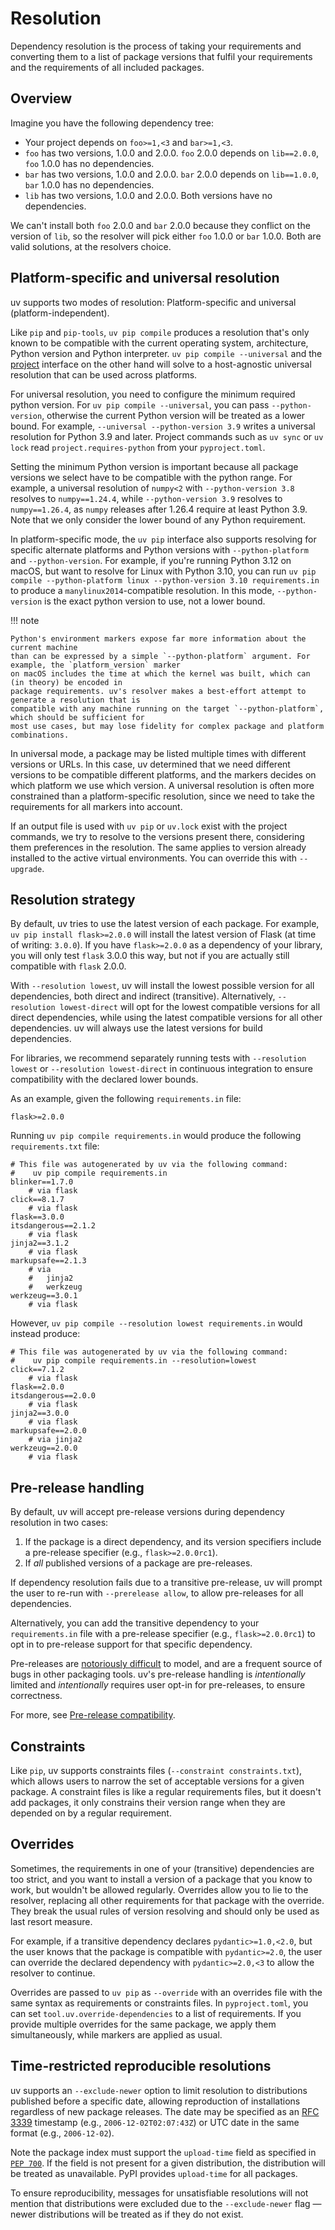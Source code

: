 # Resolution

Dependency resolution is the process of taking your requirements and converting them to a list of
package versions that fulfil your requirements and the requirements of all included packages.

## Overview

Imagine you have the following dependency tree:

- Your project depends on `foo>=1,<3` and `bar>=1,<3`.
- `foo` has two versions, 1.0.0 and 2.0.0. `foo` 2.0.0 depends on `lib==2.0.0`, `foo` 1.0.0 has no
  dependencies.
- `bar` has two versions, 1.0.0 and 2.0.0. `bar` 2.0.0 depends on `lib==1.0.0`, `bar` 1.0.0 has no
  dependencies.
- `lib` has two versions, 1.0.0 and 2.0.0. Both versions have no dependencies.

We can't install both `foo` 2.0.0 and `bar` 2.0.0 because they conflict on the version of `lib`, so
the resolver will pick either `foo` 1.0.0 or `bar` 1.0.0. Both are valid solutions, at the resolvers
choice.

## Platform-specific and universal resolution

uv supports two modes of resolution: Platform-specific and universal (platform-independent).

Like `pip` and `pip-tools`, `uv pip compile` produces a resolution that's only known to be
compatible with the current operating system, architecture, Python version and Python interpreter.
`uv pip compile --universal` and the [project](../guides/projects.md) interface on the other hand
will solve to a host-agnostic universal resolution that can be used across platforms.

For universal resolution, you need to configure the minimum required python version. For
`uv pip compile --universal`, you can pass `--python-version`, otherwise the current Python version
will be treated as a lower bound. For example, `--universal --python-version 3.9` writes a universal
resolution for Python 3.9 and later. Project commands such as `uv sync` or `uv lock` read
`project.requires-python` from your `pyproject.toml`.

Setting the minimum Python version is important because all package versions we select have to be
compatible with the python range. For example, a universal resolution of `numpy<2` with
`--python-version 3.8` resolves to `numpy==1.24.4`, while `--python-version 3.9` resolves to
`numpy==1.26.4`, as `numpy` releases after 1.26.4 require at least Python 3.9. Note that we only
consider the lower bound of any Python requirement.

In platform-specific mode, the `uv pip` interface also supports resolving for specific alternate
platforms and Python versions with `--python-platform` and `--python-version`. For example, if
you're running Python 3.12 on macOS, but want to resolve for Linux with Python 3.10, you can run
`uv pip compile --python-platform linux --python-version 3.10 requirements.in` to produce a
`manylinux2014`-compatible resolution. In this mode, `--python-version` is the exact python version
to use, not a lower bound.

!!! note

    Python's environment markers expose far more information about the current machine
    than can be expressed by a simple `--python-platform` argument. For example, the `platform_version` marker
    on macOS includes the time at which the kernel was built, which can (in theory) be encoded in
    package requirements. uv's resolver makes a best-effort attempt to generate a resolution that is
    compatible with any machine running on the target `--python-platform`, which should be sufficient for
    most use cases, but may lose fidelity for complex package and platform combinations.

In universal mode, a package may be listed multiple times with different versions or URLs. In this
case, uv determined that we need different versions to be compatible different platforms, and the
markers decides on which platform we use which version. A universal resolution is often more
constrained than a platform-specific resolution, since we need to take the requirements for all
markers into account.

If an output file is used with `uv pip` or `uv.lock` exist with the project commands, we try to
resolve to the versions present there, considering them preferences in the resolution. The same
applies to version already installed to the active virtual environments. You can override this with
`--upgrade`.

## Resolution strategy

By default, uv tries to use the latest version of each package. For example,
`uv pip install flask>=2.0.0` will install the latest version of Flask (at time of writing:
`3.0.0`). If you have `flask>=2.0.0` as a dependency of your library, you will only test
`flask` 3.0.0 this way, but not if you are actually still compatible with `flask` 2.0.0.

With `--resolution lowest`, uv will install the lowest possible version for all dependencies, both
direct and indirect (transitive). Alternatively, `--resolution lowest-direct` will opt for the
lowest compatible versions for all direct dependencies, while using the latest compatible versions
for all other dependencies. uv will always use the latest versions for
build dependencies.

For libraries, we recommend separately running tests with `--resolution lowest` or
`--resolution lowest-direct` in continuous integration to ensure compatibility with the declared
lower bounds.

As an example, given the following `requirements.in` file:

```text title="requirements.in"
flask>=2.0.0
```

Running `uv pip compile requirements.in` would produce the following `requirements.txt` file:

```text title="requirements.txt"
# This file was autogenerated by uv via the following command:
#    uv pip compile requirements.in
blinker==1.7.0
    # via flask
click==8.1.7
    # via flask
flask==3.0.0
itsdangerous==2.1.2
    # via flask
jinja2==3.1.2
    # via flask
markupsafe==2.1.3
    # via
    #   jinja2
    #   werkzeug
werkzeug==3.0.1
    # via flask
```

However, `uv pip compile --resolution lowest requirements.in` would instead produce:

```text title="requirements.in"
# This file was autogenerated by uv via the following command:
#    uv pip compile requirements.in --resolution=lowest
click==7.1.2
    # via flask
flask==2.0.0
itsdangerous==2.0.0
    # via flask
jinja2==3.0.0
    # via flask
markupsafe==2.0.0
    # via jinja2
werkzeug==2.0.0
    # via flask
```

## Pre-release handling

By default, uv will accept pre-release versions during dependency resolution in two cases:

1. If the package is a direct dependency, and its version specifiers include a pre-release specifier
   (e.g., `flask>=2.0.0rc1`).
1. If _all_ published versions of a package are pre-releases.

If dependency resolution fails due to a transitive pre-release, uv will prompt the user to re-run
with `--prerelease allow`, to allow pre-releases for all dependencies.

Alternatively, you can add the transitive dependency to your `requirements.in` file with a
pre-release specifier (e.g., `flask>=2.0.0rc1`) to opt in to pre-release support for that specific
dependency.

Pre-releases are
[notoriously difficult](https://pubgrub-rs-guide.netlify.app/limitations/prerelease_versions) to
model, and are a frequent source of bugs in other packaging tools. uv's pre-release handling is
_intentionally_ limited and _intentionally_ requires user opt-in for pre-releases, to ensure
correctness.

For more, see [Pre-release compatibility](../pip/compatibility.md#pre-release-compatibility).

## Constraints

Like `pip`, uv supports constraints files (`--constraint constraints.txt`), which allows users to
narrow the set of acceptable versions for a given package. A constraint files is like a regular
requirements files, but it doesn't add packages, it only constrains their version range when they
are depended on by a regular requirement.

## Overrides

Sometimes, the requirements in one of your (transitive) dependencies are too strict, and you want to
install a version of a package that you know to work, but wouldn't be allowed regularly. Overrides
allow you to lie to the resolver, replacing all other requirements for that package with the
override. They break the usual rules of version resolving and should only be used as last resort
measure.

For example, if a transitive dependency declares `pydantic>=1.0,<2.0`, but the user knows that the
package is compatible with `pydantic>=2.0`, the user can override the declared dependency with
`pydantic>=2.0,<3` to allow the resolver to continue.

Overrides are passed to `uv pip` as `--override` with an overrides file with the same syntax as
requirements or constraints files. In `pyproject.toml`, you can set `tool.uv.override-dependencies`
to a list of requirements. If you provide multiple overrides for the same package, we apply them
simultaneously, while markers are applied as usual.

## Time-restricted reproducible resolutions

uv supports an `--exclude-newer` option to limit resolution to distributions published before a
specific date, allowing reproduction of installations regardless of new package releases. The date
may be specified as an [RFC 3339](https://www.rfc-editor.org/rfc/rfc3339.html) timestamp (e.g.,
`2006-12-02T02:07:43Z`) or UTC date in the same format (e.g., `2006-12-02`).

Note the package index must support the `upload-time` field as specified in [`PEP
700`](https://peps.python.org/pep-0700/). If the field is not present for a given distribution, the
distribution will be treated as unavailable. PyPI provides `upload-time` for all packages.

To ensure reproducibility, messages for unsatisfiable resolutions will not mention that
distributions were excluded due to the `--exclude-newer` flag — newer distributions will be treated
as if they do not exist.
